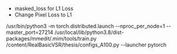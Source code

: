 - masked_loss for L1 Loss
- Change Pixel Loss to L1

/usr/bin/python3 -m torch.distributed.launch --nproc_per_node=1 --master_port=27214 /usr/local/lib/python3.8/dist-packages/mmedit/.mim/tools/train.py /content/RealBasicVSR/thesis/configs_A100.py --launcher pytorch